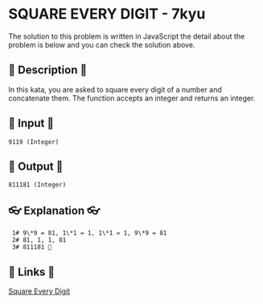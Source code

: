 # SQUARE EVERY DIGIT - 7kyu

The solution to this problem is written in JavaScript the detail about the problem is below and you can check the solution above.

## 💬 Description 💬

In this kata, you are asked to square every digit of a number and concatenate them.
The function accepts an integer and returns an integer.

## 🥚 Input 🥚

```
9119 (Integer)
```

## 🐣 Output 🐣

```
811181 (Integer)
```

## 👓 Explanation 👓

```
 1# 9\*9 = 81, 1\*1 = 1, 1\*1 = 1, 9\*9 = 81
 2# 81, 1, 1, 81
 3# 811181 🎉
```

## 🔗 Links 🔗

[Square Every Digit](https://www.codewars.com/kata/546e2562b03326a88e000020)
